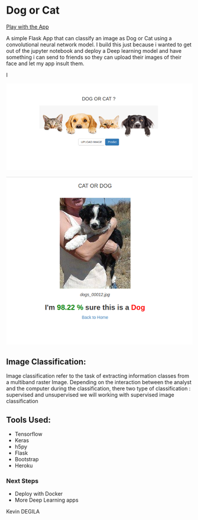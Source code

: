 # Dog or Cat

[Play with the App](https://dogorcat.herokuapp.com/)

A simple Flask App that can classify an image as Dog or Cat
using a convolutional neural network model. I build this just
because i wanted to get out of the jupyter notebook and
deploy a Deep learning model and have something i can send
to friends so they can upload their images of their face and let my app
insult them. 

I
<p align="center">

<img src='static/img/home.png'>

</p>


<p align="center">

<img src='static/img/predict.png'>

</p>
 
 ## Image Classification:
 Image classification refer to the task of extracting information classes from a multiband raster Image.
 Depending on the interaction between the analyst and the computer during the classification, there two type of classification : supervised and unsupervised
 we will working with supervised image classification
 
## Tools Used:
* Tensorflow
* Keras
* h5py
* Flask
* Bootstrap
* Heroku



### Next Steps
* Deploy with Docker
* More Deep Learning apps

Kevin DEGILA
